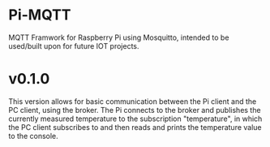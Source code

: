 # Pi-MQTT
MQTT Framwork for Raspberry Pi using Mosquitto, intended to be used/built upon for future IOT projects.

# v0.1.0
This version allows for basic communication between the Pi client and the PC client, using the broker. The Pi connects to the broker and publishes the currently measured temperature to the subscription "temperature", in which the PC client subscribes to and then reads and prints the temperature value to the console.
